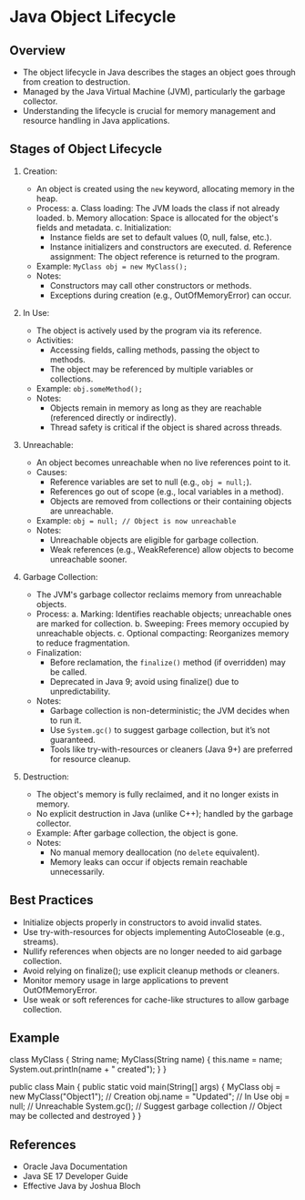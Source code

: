 Java Object Lifecycle
=====================

Overview
--------
- The object lifecycle in Java describes the stages an object goes through from creation to destruction.
- Managed by the Java Virtual Machine (JVM), particularly the garbage collector.
- Understanding the lifecycle is crucial for memory management and resource handling in Java applications.

Stages of Object Lifecycle
-------------------------
1. Creation:
   - An object is created using the `new` keyword, allocating memory in the heap.
   - Process:
     a. Class loading: The JVM loads the class if not already loaded.
     b. Memory allocation: Space is allocated for the object's fields and metadata.
     c. Initialization:
        - Instance fields are set to default values (0, null, false, etc.).
        - Instance initializers and constructors are executed.
     d. Reference assignment: The object reference is returned to the program.
   - Example: `MyClass obj = new MyClass();`
   - Notes:
     - Constructors may call other constructors or methods.
     - Exceptions during creation (e.g., OutOfMemoryError) can occur.

2. In Use:
   - The object is actively used by the program via its reference.
   - Activities:
     - Accessing fields, calling methods, passing the object to methods.
     - The object may be referenced by multiple variables or collections.
   - Example: `obj.someMethod();`
   - Notes:
     - Objects remain in memory as long as they are reachable (referenced directly or indirectly).
     - Thread safety is critical if the object is shared across threads.

3. Unreachable:
   - An object becomes unreachable when no live references point to it.
   - Causes:
     - Reference variables are set to null (e.g., `obj = null;`).
     - References go out of scope (e.g., local variables in a method).
     - Objects are removed from collections or their containing objects are unreachable.
   - Example: `obj = null; // Object is now unreachable`
   - Notes:
     - Unreachable objects are eligible for garbage collection.
     - Weak references (e.g., WeakReference) allow objects to become unreachable sooner.

4. Garbage Collection:
   - The JVM's garbage collector reclaims memory from unreachable objects.
   - Process:
     a. Marking: Identifies reachable objects; unreachable ones are marked for collection.
     b. Sweeping: Frees memory occupied by unreachable objects.
     c. Optional compacting: Reorganizes memory to reduce fragmentation.
   - Finalization:
     - Before reclamation, the `finalize()` method (if overridden) may be called.
     - Deprecated in Java 9; avoid using finalize() due to unpredictability.
   - Notes:
     - Garbage collection is non-deterministic; the JVM decides when to run it.
     - Use `System.gc()` to suggest garbage collection, but it’s not guaranteed.
     - Tools like try-with-resources or cleaners (Java 9+) are preferred for resource cleanup.

5. Destruction:
   - The object's memory is fully reclaimed, and it no longer exists in memory.
   - No explicit destruction in Java (unlike C++); handled by the garbage collector.
   - Example: After garbage collection, the object is gone.
   - Notes:
     - No manual memory deallocation (no `delete` equivalent).
     - Memory leaks can occur if objects remain reachable unnecessarily.

Best Practices
--------------
- Initialize objects properly in constructors to avoid invalid states.
- Use try-with-resources for objects implementing AutoCloseable (e.g., streams).
- Nullify references when objects are no longer needed to aid garbage collection.
- Avoid relying on finalize(); use explicit cleanup methods or cleaners.
- Monitor memory usage in large applications to prevent OutOfMemoryError.
- Use weak or soft references for cache-like structures to allow garbage collection.

Example
-------
class MyClass {
    String name;
    MyClass(String name) {
        this.name = name;
        System.out.println(name + " created");
    }
}

public class Main {
    public static void main(String[] args) {
        MyClass obj = new MyClass("Object1"); // Creation
        obj.name = "Updated"; // In Use
        obj = null; // Unreachable
        System.gc(); // Suggest garbage collection
        // Object may be collected and destroyed
    }
}

References
----------
- Oracle Java Documentation
- Java SE 17 Developer Guide
- Effective Java by Joshua Bloch